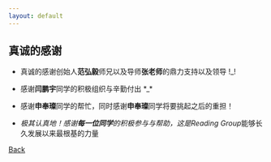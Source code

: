 ```yaml
---
layout: default
---
```


## 真诚的感谢

- 真诚的感谢创始人**范弘毅**师兄以及导师**张老师**的鼎力支持以及领导 !_!

- 感谢**闫鹏宇**同学的积极组织与辛勤付出 \*_\*

- 感谢**申奉璨**同学的帮忙，同时感谢**申奉璨**同学将要挑起之后的重担！

- *极其认真地！*感谢**每一位同学**的积极参与与帮助，这是*Reading Group*能够长久发展以来最根基的力量


[Back](./index)
